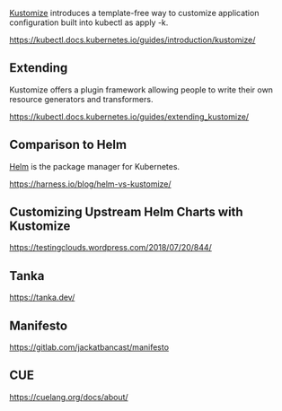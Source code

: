 

[Kustomize](https://kustomize.io/) introduces a template-free way to customize application configuration built into kubectl as apply -k. 

https://kubectl.docs.kubernetes.io/guides/introduction/kustomize/

## Extending

Kustomize offers a plugin framework allowing people to write their own resource generators and transformers.

https://kubectl.docs.kubernetes.io/guides/extending_kustomize/


## Comparison to Helm

[Helm](Helm) is the package manager for Kubernetes.

https://harness.io/blog/helm-vs-kustomize/


## Customizing Upstream Helm Charts with Kustomize

https://testingclouds.wordpress.com/2018/07/20/844/


## Tanka

https://tanka.dev/


## Manifesto

https://gitlab.com/jackatbancast/manifesto

## CUE

https://cuelang.org/docs/about/

